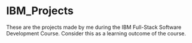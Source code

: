 # IBM_Projects
These are the projects made by me during the IBM Full-Stack Software Development Course. Consider this as a learning outcome of the course.
